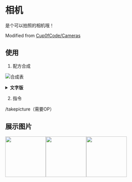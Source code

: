 相机
========

是个可以拍照的相机哦！

Modified from [Cup0fCode/Cameras](https://github.com/Cup0fCode/Cameras)

## 使用
1. 配方合成

  ![合成表](https://i.imgur.com/lUvd8wE.png)
<details>
  <summary><b>文字版</b></summary>
  <br/>
  <table>
    <tr>
      <td>铁锭</td><td>玻璃板</td><td>铁锭</td>
    </tr><tr>
      <td>铁锭</td><td>萤石粉</td><td>铁锭</td>
    </tr><tr>
      <td>铁锭</td><td>红石粉</td><td>铁锭</td>
    </tr>
  </table>
</details>

2. 指令

  /takepicture（需要OP）

## 展示图片

<img src="https://i.imgur.com/Bzi99fL.png" width="128"><img src="https://i.imgur.com/YRiBxGn.png" width="128"><img src="https://i.imgur.com/pstXzfc.png" width="128">